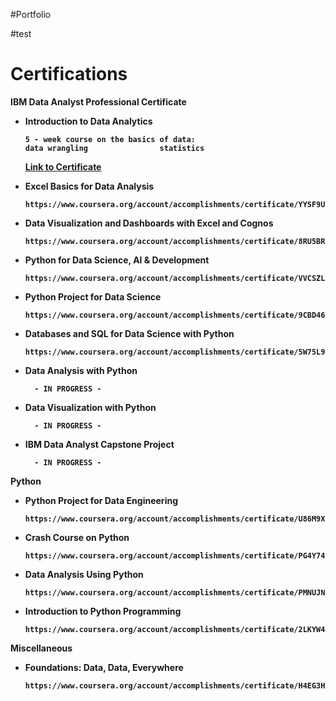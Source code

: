 #Portfolio

#test



# Certifications

<b>IBM Data Analyst Professional Certificate</b>

* <b>Introduction to Data Analytics<b>
      
      5 - week course on the basics of data:
      data wrangling                statistics              
      
      
     <a href="https://www.coursera.org/account/accomplishments/certificate/77CWHR8LYDRW" target="_blank" >Link to Certificate</a>
      
* <b>Excel Basics for Data Analysis<b>

      https://www.coursera.org/account/accomplishments/certificate/YYSF9U246R3L


* <b>Data Visualization and Dashboards with Excel and Cognos<b>

      https://www.coursera.org/account/accomplishments/certificate/8RU5BRBDGAZD


* <b>Python for Data Science, AI & Development<b>

      https://www.coursera.org/account/accomplishments/certificate/VVCSZLXUD5QW


* <b>Python Project for Data Science<b>

      https://www.coursera.org/account/accomplishments/certificate/9CBD4663E44Z
      
      
* <b>Databases and SQL for Data Science with Python</b>

      https://www.coursera.org/account/accomplishments/certificate/5W75L9BKSSCH

* <b>Data Analysis with Python</b>    

        - IN PROGRESS -
      
* <b>Data Visualization with Python</b>

        - IN PROGRESS - 
      
* <b>IBM Data Analyst Capstone Project</b>

        - IN PROGRESS - 

<b>Python</b>

* <b>Python Project for Data Engineering<b>

      https://www.coursera.org/account/accomplishments/certificate/U86M9X3J7CWG

* <b>Crash Course on Python<b>

      https://www.coursera.org/account/accomplishments/certificate/PG4Y74ZA5BRA

* <b>Data Analysis Using Python<b>

      https://www.coursera.org/account/accomplishments/certificate/PMNUJNFQDQCC


* <b>Introduction to Python Programming<b>

      https://www.coursera.org/account/accomplishments/certificate/2LKYW4QCT8CL

<b>Miscellaneous</b>

* <b>Foundations: Data, Data, Everywhere<b>

      https://www.coursera.org/account/accomplishments/certificate/H4EG3HD7RKEC





